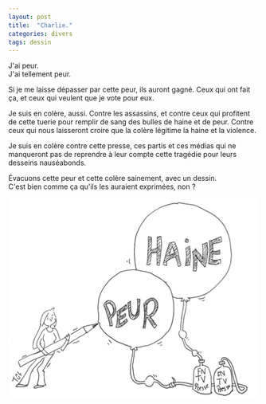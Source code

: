 ```yaml
---
layout: post
title:  "Charlie."
categories: divers
tags: dessin
---
```



J'ai peur.<!-- more -->  
J'ai tellement peur.

Si je me laisse dépasser par cette peur, ils auront gagné. Ceux qui ont fait ça, et ceux qui veulent que je vote pour eux.

Je suis en colère, aussi. Contre les assassins, et contre ceux qui profitent de cette tuerie pour remplir de sang des bulles de haine et de peur. Contre ceux qui nous laisseront croire que la colère légitime la haine et la violence.

Je suis en colère contre cette presse, ces partis et ces médias qui ne manqueront pas de reprendre à leur compte cette tragédie pour leurs desseins nauséabonds.

Évacuons cette peur et cette colère sainement, avec un dessin.  
C'est bien comme ça qu'ils les auraient exprimées, non ?

![Crayon anti-peur et anti-haine](/img/2015/01/2015-01-07.png)

